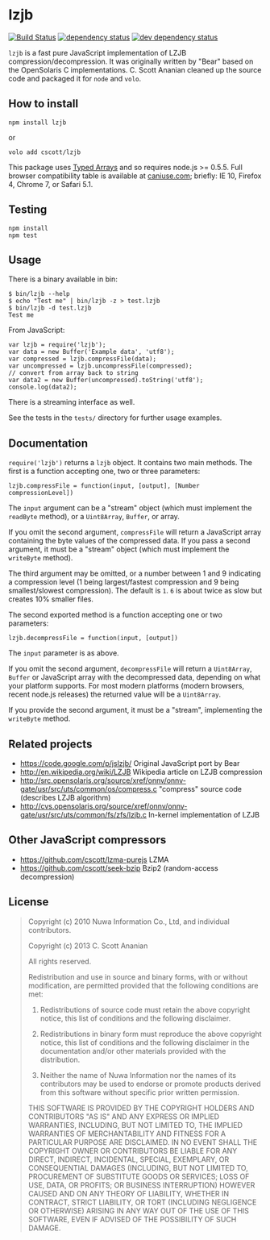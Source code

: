 # lzjb

[![Build Status][1]][2] [![dependency status][3]][4] [![dev dependency status][5]][6]

`lzjb` is a fast pure JavaScript implementation of LZJB
compression/decompression.  It was originally written by "Bear"
based on the OpenSolaris C implementations.
C. Scott Ananian cleaned up the source code and packaged it for `node`
and `volo`.

## How to install

```
npm install lzjb
```
or
```
volo add cscott/lzjb
```

This package uses
[Typed Arrays](https://developer.mozilla.org/en-US/docs/JavaScript/Typed_arrays)
and so requires node.js >= 0.5.5.  Full browser compatibility table
is available at [caniuse.com](http://caniuse.com/typedarrays); briefly:
IE 10, Firefox 4, Chrome 7, or Safari 5.1.

## Testing

```
npm install
npm test
```

## Usage

There is a binary available in bin:
```
$ bin/lzjb --help
$ echo "Test me" | bin/lzjb -z > test.lzjb
$ bin/lzjb -d test.lzjb
Test me
```

From JavaScript:
```
var lzjb = require('lzjb');
var data = new Buffer('Example data', 'utf8');
var compressed = lzjb.compressFile(data);
var uncompressed = lzjb.uncompressFile(compressed);
// convert from array back to string
var data2 = new Buffer(uncompressed).toString('utf8');
console.log(data2);
```
There is a streaming interface as well.

See the tests in the `tests/` directory for further usage examples.

## Documentation

`require('lzjb')` returns a `lzjb` object.  It contains two main
methods.  The first is a function accepting one, two or three parameters:

`lzjb.compressFile = function(input, [output], [Number compressionLevel])`

The `input` argument can be a "stream" object (which must implement the
`readByte` method), or a `Uint8Array`, `Buffer`, or array.

If you omit the second argument, `compressFile` will return a JavaScript
array containing the byte values of the compressed data.  If you pass
a second argument, it must be a "stream" object (which must implement the
`writeByte` method).

The third argument may be omitted, or a number between 1 and 9 indicating
a compression level (1 being largest/fastest compression and 9 being
smallest/slowest compression).  The default is `1`. `6` is about twice
as slow but creates 10% smaller files.

The second exported method is a function accepting one or two parameters:

`lzjb.decompressFile = function(input, [output])`

The `input` parameter is as above.

If you omit the second argument, `decompressFile` will return a
`Uint8Array`, `Buffer` or JavaScript array with the decompressed
data, depending on what your platform supports.  For most modern
platforms (modern browsers, recent node.js releases) the returned
value will be a `Uint8Array`.

If you provide the second argument, it must be a "stream", implementing
the `writeByte` method.

## Related projects

* https://code.google.com/p/jslzjb/ Original JavaScript port by Bear
* http://en.wikipedia.org/wiki/LZJB Wikipedia article on LZJB compression
* http://src.opensolaris.org/source/xref/onnv/onnv-gate/usr/src/uts/common/os/compress.c "compress" source code (describes LZJB algorithm)
* http://cvs.opensolaris.org/source/xref/onnv/onnv-gate/usr/src/uts/common/fs/zfs/lzjb.c In-kernel implementation of LZJB

## Other JavaScript compressors

* https://github.com/cscott/lzma-purejs LZMA
* https://github.com/cscott/seek-bzip Bzip2 (random-access decompression)

## License

> Copyright (c) 2010 Nuwa Information Co., Ltd, and individual contributors.
>
> Copyright (c) 2013 C. Scott Ananian
>
> All rights reserved.
>
> Redistribution and use in source and binary forms, with or without
> modification, are permitted provided that the following conditions are met:
>
>   1. Redistributions of source code must retain the above copyright notice,
>      this list of conditions and the following disclaimer.
>
>   2. Redistributions in binary form must reproduce the above copyright
>      notice, this list of conditions and the following disclaimer in the
>      documentation and/or other materials provided with the distribution.
>
>   3. Neither the name of Nuwa Information nor the names of its contributors
>      may be used to endorse or promote products derived from this software
>      without specific prior written permission.
>
> THIS SOFTWARE IS PROVIDED BY THE COPYRIGHT HOLDERS AND CONTRIBUTORS "AS IS"
> AND ANY EXPRESS OR IMPLIED WARRANTIES, INCLUDING, BUT NOT LIMITED TO, THE
> IMPLIED WARRANTIES OF MERCHANTABILITY AND FITNESS FOR A PARTICULAR PURPOSE ARE
> DISCLAIMED. IN NO EVENT SHALL THE COPYRIGHT OWNER OR CONTRIBUTORS BE LIABLE
> FOR ANY DIRECT, INDIRECT, INCIDENTAL, SPECIAL, EXEMPLARY, OR CONSEQUENTIAL
> DAMAGES (INCLUDING, BUT NOT LIMITED TO, PROCUREMENT OF SUBSTITUTE GOODS OR
> SERVICES; LOSS OF USE, DATA, OR PROFITS; OR BUSINESS INTERRUPTION) HOWEVER
> CAUSED AND ON ANY THEORY OF LIABILITY, WHETHER IN CONTRACT, STRICT LIABILITY,
> OR TORT (INCLUDING NEGLIGENCE OR OTHERWISE) ARISING IN ANY WAY OUT OF THE USE
> OF THIS SOFTWARE, EVEN IF ADVISED OF THE POSSIBILITY OF SUCH DAMAGE.

[1]: https://travis-ci.org/cscott/lzjb.png
[2]: https://travis-ci.org/cscott/lzjb
[3]: https://david-dm.org/cscott/lzjb.png
[4]: https://david-dm.org/cscott/lzjb
[5]: https://david-dm.org/cscott/lzjb/dev-status.png
[6]: https://david-dm.org/cscott/lzjb#info=devDependencies
